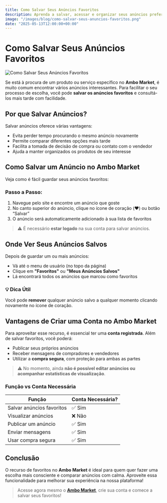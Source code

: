 ```yaml
---
title: Como Salvar Seus Anúncios Favoritos
description: Aprenda a salvar, acessar e organizar seus anúncios preferidos no Ambo Market com facilidade.
image: "/images/blog/como-salvar-seus-anuncios-favoritos.png"
date: "2025-05-13T12:00:00+00:00" 
---
```


# Como Salvar Seus Anúncios Favoritos

![Como Salvar Seus Anúncios Favoritos](/images/blog/como-salvar-seus-anuncios-favoritos.png)

Se está à procura de um produto ou serviço específico no **Ambo Market**, é muito comum encontrar vários anúncios interessantes. Para facilitar o seu processo de escolha, você pode **salvar os anúncios favoritos** e consultá-los mais tarde com facilidade.
## Por que Salvar Anúncios?

Salvar anúncios oferece várias vantagens:

- Evita perder tempo procurando o mesmo anúncio novamente
- Permite comparar diferentes opções mais tarde
- Facilita a tomada de decisão de compra ou contato com o vendedor
- Ajuda a manter organizados os produtos de seu interesse

## Como Salvar um Anúncio no Ambo Market

Veja como é fácil guardar seus anúncios favoritos:

### Passo a Passo:

1. Navegue pelo site e encontre um anúncio que goste
2. No canto superior do anúncio, clique no ícone de coração (❤️) ou botão “Salvar”
3. O anúncio será automaticamente adicionado à sua lista de favoritos

> ⚠️ É necessário **estar logado** na sua conta para salvar anúncios.

## Onde Ver Seus Anúncios Salvos

Depois de guardar um ou mais anúncios:

- Vá até o menu de usuário (no topo da página)
- Clique em **"Favoritos"** ou **"Meus Anúncios Salvos"**
- Lá encontrará todos os anúncios que marcou como favoritos

### 💡 Dica Útil

Você pode **remover** qualquer anúncio salvo a qualquer momento clicando novamente no ícone de coração.

## Vantagens de Criar uma Conta no Ambo Market

Para aproveitar esse recurso, é essencial ter uma **conta registrada**. Além de salvar favoritos, você poderá:

- Publicar seus próprios anúncios
- Receber mensagens de compradores e vendedores
- Utilizar a **compra segura**, com proteção para ambas as partes

> ⚠️ No momento, ainda **não é possível editar anúncios ou acompanhar estatísticas de visualização**.

### Função vs Conta Necessária

| Função                    | Conta Necessária? |
|---------------------------|-------------------|
| Salvar anúncios favoritos | ✅ Sim             |
| Visualizar anúncios       | ❌ Não             |
| Publicar um anúncio       | ✅ Sim             |
| Enviar mensagens          | ✅ Sim             |
| Usar compra segura        | ✅ Sim             |

## Conclusão

O recurso de favoritos no **Ambo Market** é ideal para quem quer fazer uma escolha mais consciente e comparar anúncios com calma. Aproveite essa funcionalidade para melhorar sua experiência na nossa plataforma!

> Acesse agora mesmo o [**Ambo Market**](https://ambo.market), crie sua conta e comece a salvar seus favoritos!
